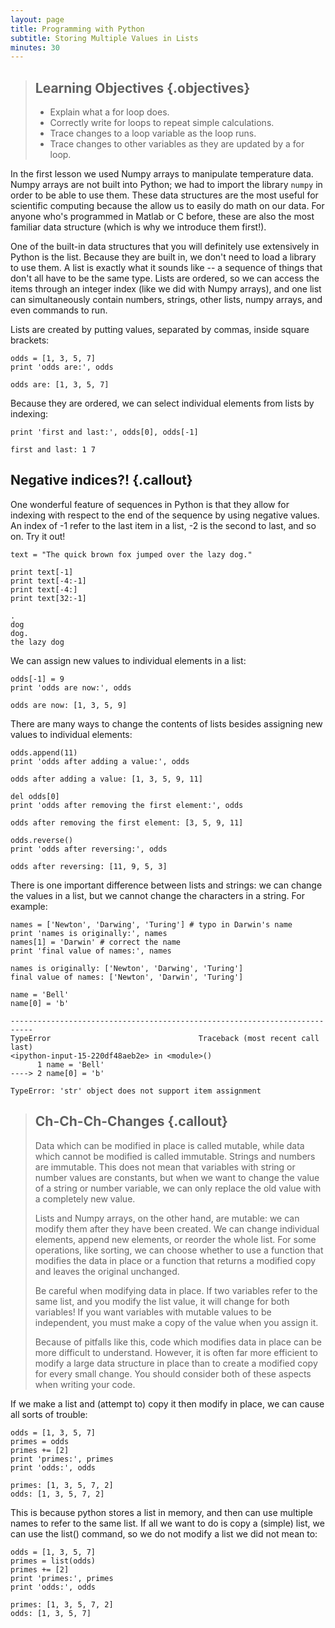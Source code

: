 ```yaml
---
layout: page
title: Programming with Python
subtitle: Storing Multiple Values in Lists
minutes: 30
---
```

> ## Learning Objectives {.objectives}
>
> *   Explain what a for loop does.
> *   Correctly write for loops to repeat simple calculations.
> *   Trace changes to a loop variable as the loop runs.
> *   Trace changes to other variables as they are updated by a for loop.

In the first lesson we used Numpy arrays to manipulate temperature data. Numpy arrays are not built into Python; we had to import the library `numpy` in order to be able to use them. These data structures are the most useful for scientific computing because the allow us to easily do math on our data. For anyone who's programmed in Matlab or C before, these are also the most familiar data structure (which is why we introduce them first!).

One of the built-in data structures that you will definitely use extensively in Python is the list. Because they are built in, we don't need to load a library to use them. A list is exactly what it sounds like -- a sequence of things that don't all have to be the same type. Lists are ordered, so we can access the items through an integer index (like we did with Numpy arrays), and one list can simultaneously contain numbers, strings, other lists, numpy arrays, and even commands to run.

Lists are created by putting values, separated by commas, inside square brackets:


~~~ {.python}
odds = [1, 3, 5, 7]
print 'odds are:', odds
~~~
~~~ {.output}
odds are: [1, 3, 5, 7]
~~~

Because they are ordered, we can select individual elements from lists by indexing:


~~~ {.python}
print 'first and last:', odds[0], odds[-1]
~~~
~~~ {.output}
first and last: 1 7
~~~

## Negative indices?! {.callout}

One wonderful feature of sequences in Python is that they allow for indexing with respect to the end of the sequence by using negative values. An index of -1 refer to the last item in a list, -2 is the second to last, and so on. Try it out!


~~~ {.python}
text = "The quick brown fox jumped over the lazy dog."

print text[-1]
print text[-4:-1]
print text[-4:]
print text[32:-1]
~~~
~~~ {.output}
.
dog
dog.
the lazy dog
~~~

We can assign new values to individual elements in a list:


~~~ {.python}
odds[-1] = 9
print 'odds are now:', odds
~~~
~~~ {.output}
odds are now: [1, 3, 5, 9]
~~~

There are many ways to change the contents of lists besides assigning new values to individual elements:

~~~ {.python}
odds.append(11)
print 'odds after adding a value:', odds
~~~
~~~ {.output}
odds after adding a value: [1, 3, 5, 9, 11]
~~~


~~~ {.python}
del odds[0]
print 'odds after removing the first element:', odds
~~~
~~~ {.output}
odds after removing the first element: [3, 5, 9, 11]
~~~


~~~ {.python}
odds.reverse()
print 'odds after reversing:', odds
~~~
~~~ {.output}
odds after reversing: [11, 9, 5, 3]
~~~

There is one important difference between lists and strings: we can change the values in a list, but we cannot change the characters in a string. For example:


~~~ {.python}
names = ['Newton', 'Darwing', 'Turing'] # typo in Darwin's name
print 'names is originally:', names
names[1] = 'Darwin' # correct the name
print 'final value of names:', names
~~~
~~~ {.output}
names is originally: ['Newton', 'Darwing', 'Turing']
final value of names: ['Newton', 'Darwin', 'Turing']
~~~


~~~ {.python}
name = 'Bell'
name[0] = 'b'
~~~
~~~ {.error}
---------------------------------------------------------------------------
TypeError                                 Traceback (most recent call last)
<ipython-input-15-220df48aeb2e> in <module>()
      1 name = 'Bell'
----> 2 name[0] = 'b'

TypeError: 'str' object does not support item assignment
~~~

> ## Ch-Ch-Ch-Changes {.callout}
> 
> Data which can be modified in place is called mutable, while data which cannot be modified is called immutable. Strings and numbers are immutable. This does not mean that variables with string or number values are constants, but when we want to change the value of a string or number variable, we can only replace the old value with a completely new value.
> 
> Lists and Numpy arrays, on the other hand, are mutable: we can modify them after they have been created. We can change individual elements, append new elements, or reorder the whole list. For some operations, like sorting, we can choose whether to use a function that modifies the data in place or a function that returns a modified copy and leaves the original unchanged.
> 
> Be careful when modifying data in place. If two variables refer to the same list, and you modify the list value, it will change for both variables! If you want variables with mutable values to be independent, you must make a copy of the value when you assign it.
> 
> Because of pitfalls like this, code which modifies data in place can be more difficult to understand. However, it is often far more efficient to modify a large data structure in place than to create a modified copy for every small change. You should consider both of these aspects when writing your code.

If we make a list and (attempt to) copy it then modify in place, we can cause all sorts of trouble:


~~~ {.python}
odds = [1, 3, 5, 7]
primes = odds
primes += [2]
print 'primes:', primes
print 'odds:', odds
~~~
~~~ {.output}
primes: [1, 3, 5, 7, 2]
odds: [1, 3, 5, 7, 2]
~~~

This is because python stores a list in memory, and then can use multiple names to refer to the same list. If all we want to do is copy a (simple) list, we can use the list() command, so we do not modify a list we did not mean to:


~~~ {.python}
odds = [1, 3, 5, 7]
primes = list(odds)
primes += [2]
print 'primes:', primes
print 'odds:', odds
~~~
~~~ {.output}
primes: [1, 3, 5, 7, 2]
odds: [1, 3, 5, 7]
~~~
